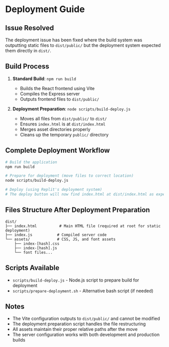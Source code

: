 # Deployment Guide

## Issue Resolved
The deployment issue has been fixed where the build system was outputting static files to `dist/public/` but the deployment system expected them directly in `dist/`.

## Build Process
1. **Standard Build**: `npm run build`
   - Builds the React frontend using Vite
   - Compiles the Express server
   - Outputs frontend files to `dist/public/`

2. **Deployment Preparation**: `node scripts/build-deploy.js`
   - Moves all files from `dist/public/` to `dist/`
   - Ensures `index.html` is at `dist/index.html`
   - Merges asset directories properly
   - Cleans up the temporary `public/` directory

## Complete Deployment Workflow
```bash
# Build the application
npm run build

# Prepare for deployment (move files to correct location)
node scripts/build-deploy.js

# Deploy (using Replit's deployment system)
# The deploy button will now find index.html at dist/index.html as expected
```

## Files Structure After Deployment Preparation
```
dist/
├── index.html          # Main HTML file (required at root for static deployment)
├── index.js           # Compiled server code
└── assets/            # CSS, JS, and font assets
    ├── index-[hash].css
    ├── index-[hash].js
    └── font files...
```

## Scripts Available
- `scripts/build-deploy.js` - Node.js script to prepare build for deployment
- `scripts/prepare-deployment.sh` - Alternative bash script (if needed)

## Notes
- The Vite configuration outputs to `dist/public/` and cannot be modified
- The deployment preparation script handles the file restructuring
- All assets maintain their proper relative paths after the move
- The server configuration works with both development and production builds
